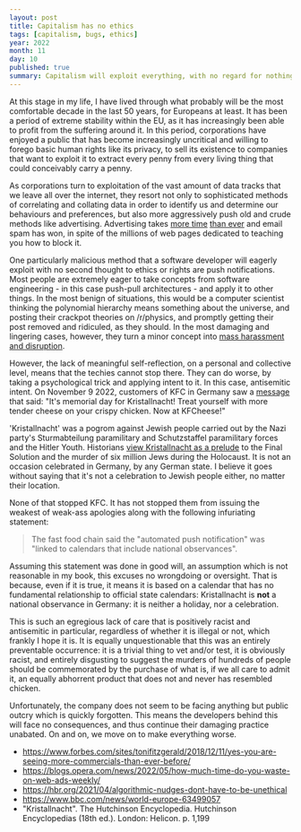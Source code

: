 ```yaml
---
layout: post
title: Capitalism has no ethics
tags: [capitalism, bugs, ethics]
year: 2022
month: 11
day: 10
published: true
summary: Capitalism will exploit everything, with no regard for nothing other than what is illegal
---
```


At this stage in my life, I have lived through what probably will be the most comfortable decade in
the last 50 years, for Europeans at least. It has been a period of extreme stability within the EU,
as it has increasingly been able to profit from the suffering around it. In this period,
corporations have enjoyed a public that has become increasingly uncritical and willing to forego
basic human rights like its privacy, to sell its existence to companies that want to exploit it to
extract every penny from every living thing that could conceivably carry a penny.

As corporations turn to exploitation of the vast amount of data tracks that we leave all over the
internet, they resort not only to sophisticated methods of correlating and collating data in order
to identify us and determine our behaviours and preferences, but also more aggressively push old and
crude methods like advertising. Advertising takes [more time](#ref1) [than ever](#ref2) and email
spam has won, in spite of the millions of web pages dedicated to teaching you how to block it.

One particularly malicious method that a software developer will eagerly exploit with no second
thought to ethics or rights are push notifications. Most people are extremely eager to take concepts
from software engineering - in this case push-pull architectures - and apply it to other things. In
the most benign of situations, this would be a computer scientist thinking the polynomial hierarchy
means something about the universe, and posting their crackpot theories on /r/physics, and promptly
getting their post removed and ridiculed, as they should. In the most damaging and lingering cases,
however, they turn a minor concept into [mass harassment and disruption](#ref3).

However, the lack of meaningful self-reflection, on a personal and collective level, means that the
techies cannot stop there. They can do worse, by taking a psychological trick and applying intent to
it. In this case, antisemitic intent. On November 9 2022, customers of KFC in Germany saw a
[message](#ref4) that said: "It's memorial day for Kristallnacht! Treat yourself with more tender
cheese on your crispy chicken. Now at KFCheese!"

'Kristallnacht' was a pogrom against Jewish people carried out by the Nazi party's Sturmabteilung
paramilitary and Schutzstaffel  paramilitary forces and the Hitler Youth. Historians [view
Kristallnacht as a prelude](#ref5) to the Final Solution and the murder of six million Jews during the
Holocaust. It is not an occasion celebrated in Germany, by any German state. I believe it goes
without saying that it's not a celebration to Jewish people either, no matter their location.

None of that stopped KFC. It has not stopped them from issuing the weakest of weak-ass apologies
along with the following infuriating statement:

> The fast food chain said the "automated push notification" was "linked to calendars that include national observances".

Assuming this statement was done in good will, an assumption which is not reasonable in my book,
this excuses no wrongdoing or oversight. That is because, even if it is true, it means it is based
on a calendar that has no fundamental relationship to official state calendars: Kristallnacht is
**not** a national observance in Germany: it is neither a holiday, nor a celebration.

This is such an egregious lack of care that is positively racist and antisemitic in particular,
regardless of whether it is illegal or not, which frankly I hope it is. It is equally unquestionable
that this was an entirely preventable occurrence: it is a trivial thing to vet and/or test, it is
obviously racist, and entirely disgusting to suggest the murders of hundreds of people should be
commemorated by the purchase of what is, if we all care to admit it, an equally abhorrent product
that does not and never has resembled chicken.

Unfortunately, the company does not seem to be facing anything but public outcry which is quickly
forgotten. This means the developers behind this will face no consequences, and thus continue their
damaging practice unabated. On and on, we move on to make everything worse.

* <a id="ref1">https://www.forbes.com/sites/tonifitzgerald/2018/12/11/yes-you-are-seeing-more-commercials-than-ever-before/</a>
* <a id="ref2">https://blogs.opera.com/news/2022/05/how-much-time-do-you-waste-on-web-ads-weekly/</a>
* <a id="ref3">https://hbr.org/2021/04/algorithmic-nudges-dont-have-to-be-unethical</a>
* <a id="ref4">https://www.bbc.com/news/world-europe-63499057</a>
* <a id="ref5">"Kristallnacht". The Hutchinson Encyclopedia. Hutchinson Encyclopedias (18th ed.). London: Helicon. p. 1,199</a>
